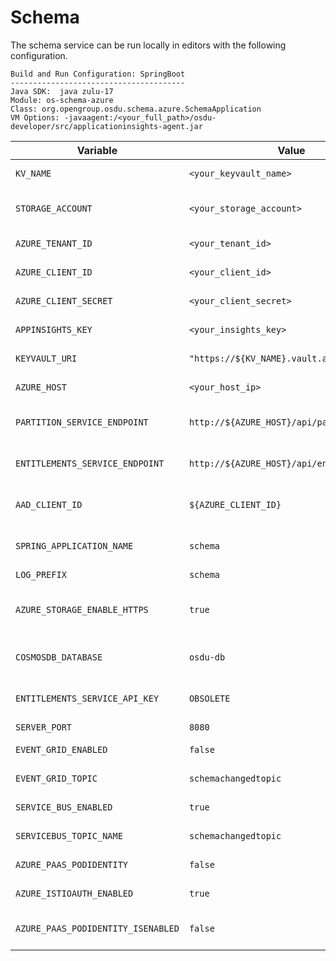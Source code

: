 # Schema

The schema service can be run locally in editors with the following configuration.

```
Build and Run Configuration: SpringBoot
---------------------------------------
Java SDK:  java zulu-17
Module: os-schema-azure
Class: org.opengroup.osdu.schema.azure.SchemaApplication
VM Options: -javaagent:/<your_full_path>/osdu-developer/src/applicationinsights-agent.jar
```

| Variable                             | Value                                          | Description                                |
|--------------------------------------|------------------------------------------------|--------------------------------------------|
| `KV_NAME`                            | `<your_keyvault_name>`                         | Key Vault name                             |
| `STORAGE_ACCOUNT`                    | `<your_storage_account>`                       | Storage account name                       |
| `AZURE_TENANT_ID`                    | `<your_tenant_id>`                             | Azure tenant ID                            |
| `AZURE_CLIENT_ID`                    | `<your_client_id>`                             | Azure client ID                            |
| `AZURE_CLIENT_SECRET`                | `<your_client_secret>`                         | Azure client secret                        |
| `APPINSIGHTS_KEY`                    | `<your_insights_key>`                          | Application Insights key                   |
| `KEYVAULT_URI`                       | `"https://${KV_NAME}.vault.azure.net"`         | Key Vault URI                              |
| `AZURE_HOST`                         | `<your_host_ip>`                               | Azure host IP                              |
| `PARTITION_SERVICE_ENDPOINT`         | `http://${AZURE_HOST}/api/partition/v1`        | Partition service endpoint                 |
| `ENTITLEMENTS_SERVICE_ENDPOINT`      | `http://${AZURE_HOST}/api/entitlements/v2`     | Entitlements service endpoint              |
| `AAD_CLIENT_ID`                      | `${AZURE_CLIENT_ID}`                           | Active Directory client ID                 |
| `SPRING_APPLICATION_NAME`            | `schema`                                       | Spring application name                    |
| `LOG_PREFIX`                         | `schema`                                       | Log prefix                                 |
| `AZURE_STORAGE_ENABLE_HTTPS`         | `true`                                         | Enable HTTPS for Azure storage             |
| `COSMOSDB_DATABASE`                  | `osdu-db`                                      | Cosmos DB database name                    |
| `ENTITLEMENTS_SERVICE_API_KEY`       | `OBSOLETE`                                     | Entitlements service API key               |
| `SERVER_PORT`                        | `8080`                                         | Server port                                |
| `EVENT_GRID_ENABLED`                 | `false`                                        | Enable Event Grid                          |
| `EVENT_GRID_TOPIC`                   | `schemachangedtopic`                           | Event Grid topic                           |
| `SERVICE_BUS_ENABLED`                | `true`                                         | Enable Service Bus                         |
| `SERVICEBUS_TOPIC_NAME`              | `schemachangedtopic`                           | Service Bus topic name                     |
| `AZURE_PAAS_PODIDENTITY`             | `false`                                        | Azure PaaS pod identity                    |
| `AZURE_ISTIOAUTH_ENABLED`            | `true`                                         | Turn Istio auth on                         |
| `AZURE_PAAS_PODIDENTITY_ISENABLED`   | `false`                                        | Azure PaaS pod identity enabled            |
